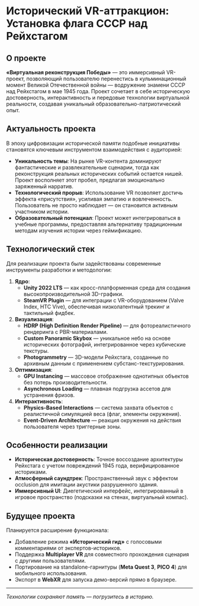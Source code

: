 # Исторический VR-аттракцион: Установка флага СССР над Рейхстагом

## О проекте  
**«Виртуальная реконструкция Победы»** — это иммерсивный VR-проект, позволяющий пользователю перенестись в кульминационный момент Великой Отечественной войны — водружение знамени СССР над Рейхстагом в мае 1945 года. Проект сочетает в себе историческую достоверность, интерактивность и передовые технологии виртуальной реальности, создавая уникальный образовательно-патриотический опыт.

## Актуальность проекта  
В эпоху цифровизации исторической памяти подобные инициативы становятся ключевым инструментом взаимодействия с аудиторией:  
- **Уникальность темы**: На рынке VR-контента доминируют фантастические и развлекательные сценарии, тогда как реконструкция реальных исторических событий остается нишей. Проект восполняет этот пробел, предлагая эмоционально заряженный нарратив.  
- **Технологический прорыв**: Использование VR позволяет достичь эффекта «присутствия», усиливая эмпатию и вовлеченность. Пользователь не просто наблюдает — он становится активным участником истории.  
- **Образовательный потенциал**: Проект может интегрироваться в учебные программы, предоставляя альтернативу традиционным методам изучения истории через геймификацию.

## Технологический стек  
Для реализации проекта были задействованы современные инструменты разработки и методологии:  
1. **Ядро**:  
   - **Unity 2022 LTS** — как кросс-платформенная среда для создания высокопроизводительной 3D-графики.  
   - **SteamVR Plugin** — для интеграции с VR-оборудованием (Valve Index, HTC Vive), обеспечивая низколатентный трекинг и тактильный фидбек.  
2. **Визуализация**:  
   - **HDRP (High Definition Render Pipeline)** — для фотореалистичного рендеринга с PBR-материалами.  
   - **Custom Panoramic Skybox** — уникальное небо на основе исторических фотографий, интегрированное через кубические текстуры.  
   - **Photogrammetry** — 3D-модели Рейхстага, созданные по архивным данным с применением субстанс-текстурирования.  
3. **Оптимизация**:  
   - **GPU Instancing** — массовое отображение однотипных объектов без потерь производительности.  
   - **Asynchronous Loading** — плавная подгрузка ассетов для устранения фризов.  
4. **Интерактивность**:  
   - **Physics-Based Interactions** — система захвата объектов с реалистичной симуляцией веса (флаг, элементы окружения).  
   - **Event-Driven Architecture** — реакция окружения на действия пользователя через триггерные зоны.  

## Особенности реализации  
- **Историческая достоверность**: Точное воссоздание архитектуры Рейхстага с учетом повреждений 1945 года, верифицированное историками.  
- **Атмосферный саундтрек**: Пространственный звук с эффектом occlusion для имитации акустики разрушенного здания.  
- **Иммерсивный UI**: Диегетический интерфейс, интегрированный в игровое пространство (подсказки на стенах, виртуальный компас).  

## Будущее проекта  
Планируется расширение функционала:  
- Добавление режима **«Исторический гид»** с голосовыми комментариями от экспертов-историков.  
- Поддержка **Multiplayer VR** для совместного прохождения сценария с другими пользователями.  
- Портирование на standalone-гарнитуры (**Meta Quest 3**, **PICO 4**) для мобильного использования.  
- Экспорт в **WebXR** для запуска демо-версий прямо в браузере.

---  

*Технологии сохраняют память — погрузитесь в историю.*  
